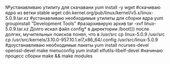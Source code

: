 №устанавливаю утилиту для скачавани
yum install -y wget
#скачиваю ядро из ветки stable
wget cdn.kernel.org/pub/linux/kernel/v5.x/linux-5.0.9.tar.xz
#устанавливаю необходимые утилиты для сборки ядра
yum groupinstall "Development Tools"
#разархивирую архив
tar -xvf linux-5.0.9.tar.xz
Долго искал файл config* в директории /boot)))
после долгих, мучительных поисков понял, что в /usr/src
cp linux-5.0.9 /usr/src
cp /usr/src/kernels/3.10.0-957.10.1.el7,x86_64/.config /usr/src/linux-5.0.9
#доустанавливаю необходимые пакеты
yum install ncurses-devel openssl-devel 
make menuconfig
yum install elfutils-libelf-devel
#начинаю процесс сборки
make && make modules

